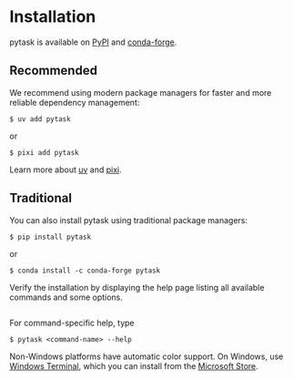 # Installation

<!-- Keep in sync with README.md -->

pytask is available on [PyPI](https://pypi.org/project/pytask) and
[conda-forge](https://anaconda.org/conda-forge/pytask).

## Recommended

We recommend using modern package managers for faster and more reliable dependency
management:

```console
$ uv add pytask
```

or

```console
$ pixi add pytask
```

Learn more about [uv](https://docs.astral.sh/uv/) and [pixi](https://pixi.sh/).

## Traditional

You can also install pytask using traditional package managers:

```console
$ pip install pytask
```

or

```console
$ conda install -c conda-forge pytask
```

<!-- END: Keep in sync with README.md -->

Verify the installation by displaying the help page listing all available commands and
some options.

```{include} ../_static/md/help-page.md
```

For command-specific help, type

```console
$ pytask <command-name> --help
```

Non-Windows platforms have automatic color support. On Windows, use
[Windows Terminal](https://github.com/microsoft/terminal), which you can install from
the [Microsoft Store](https://aka.ms/terminal).
